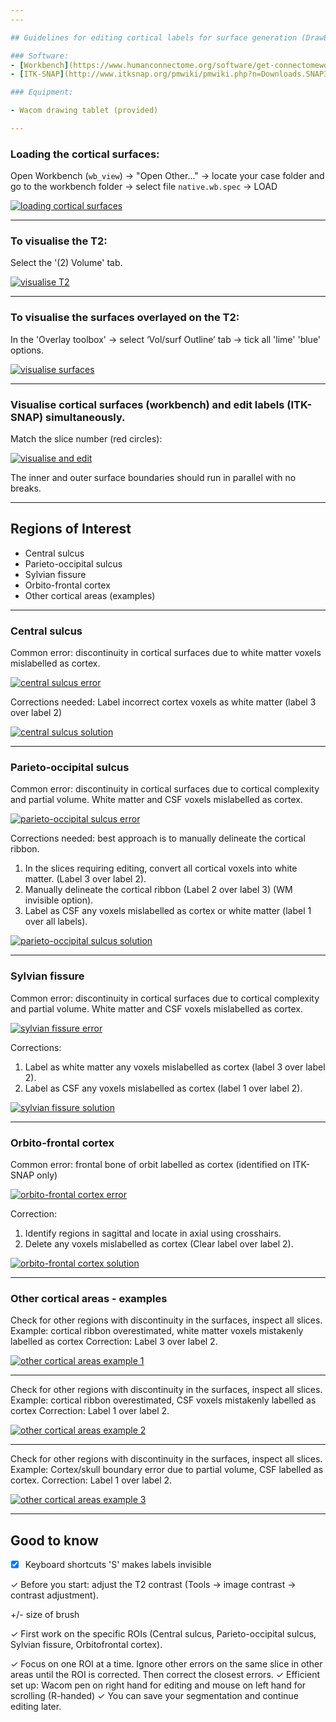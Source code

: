 ```yaml
---
---

## Guidelines for editing cortical labels for surface generation (DrawEM v1.2)

### Software:
- [Workbench](https://www.humanconnectome.org/software/get-connectomeworkbench#download)
- [ITK-SNAP](http://www.itksnap.org/pmwiki/pmwiki.php?n=Downloads.SNAP3)

### Equipment:

- Wacom drawing tablet (provided)

---
```


### Loading the cortical surfaces:

Open Workbench (`wb_view`) → "Open Other..." → locate your case folder and go to the workbench folder
→ select file `native.wb.spec` → LOAD

[![loading cortical surfaces](assets/images/editing-cortical-labels/ctx-labels-000.png)](assets/images/editing-cortical-labels/ctx-labels-000.png)


---

### To visualise the T2:

Select the '(2) Volume' tab.

[![visualise T2](assets/images/editing-cortical-labels/ctx-labels-001.png)](assets/images/editing-cortical-labels/ctx-labels-001.png)

---

### To visualise the surfaces overlayed on the T2:

In the 'Overlay toolbox' → select ‘Vol/surf Outline’ tab → tick all 'lime' 'blue' options.

[![visualise surfaces](assets/images/editing-cortical-labels/ctx-labels-002.png)](assets/images/editing-cortical-labels/ctx-labels-002.png)

---

### Visualise cortical surfaces (workbench) and edit labels (ITK-SNAP) simultaneously.

Match the slice number (red circles):

[![visualise and edit](assets/images/editing-cortical-labels/ctx-labels-003.png)](assets/images/editing-cortical-labels/ctx-labels-003.png)

The inner and outer surface boundaries should run in parallel with no breaks.

---

## Regions of Interest

- Central sulcus
- Parieto-occipital sulcus
- Sylvian fissure
- Orbito-frontal cortex
- Other cortical areas (examples)

---

### Central sulcus

Common error: discontinuity in cortical surfaces due to white matter voxels mislabelled as cortex.

[![central sulcus error](assets/images/editing-cortical-labels/ctx-labels-004.png)](assets/images/editing-cortical-labels/ctx-labels-004.png)

Corrections needed: Label incorrect cortex voxels as white matter (label 3 over label 2)

[![central sulcus solution](assets/images/editing-cortical-labels/ctx-labels-005.png)](assets/images/editing-cortical-labels/ctx-labels-005.png)

---

### Parieto-occipital sulcus

Common error: discontinuity in cortical surfaces due to cortical complexity and partial volume. White matter and CSF voxels mislabelled as cortex.

[![parieto-occipital sulcus error](assets/images/editing-cortical-labels/ctx-labels-006.png)](assets/images/editing-cortical-labels/ctx-labels-006.png)


Corrections needed: best approach is to manually delineate the cortical ribbon.

1. In the slices requiring editing, convert all cortical voxels into white matter. (Label 3 over
label 2).
2. Manually delineate the cortical ribbon (Label 2 over label 3) (WM invisible option).
3. Label as CSF any voxels mislabelled as cortex or white matter (label 1 over all labels).

[![parieto-occipital sulcus solution](assets/images/editing-cortical-labels/ctx-labels-007.png)](assets/images/editing-cortical-labels/ctx-labels-007.png)

---

### Sylvian fissure

Common error: discontinuity in cortical surfaces due to cortical complexity and partial volume. White matter and CSF voxels mislabelled as cortex.

[![sylvian fissure error](assets/images/editing-cortical-labels/ctx-labels-008.png)](assets/images/editing-cortical-labels/ctx-labels-008.png)


Corrections:

1. Label as white matter any voxels mislabelled as cortex (label 3 over label 2).
2. Label as CSF any voxels mislabelled as cortex (label 1 over label 2).

[![sylvian fissure solution](assets/images/editing-cortical-labels/ctx-labels-009.png)](assets/images/editing-cortical-labels/ctx-labels-009.png)

---

### Orbito-frontal cortex

Common error: frontal bone of orbit labelled as cortex (identified on ITK-SNAP only)

[![orbito-frontal cortex error](assets/images/editing-cortical-labels/ctx-labels-010.png)](assets/images/editing-cortical-labels/ctx-labels-010.png)

Correction:

1. Identify regions in sagittal and locate in axial using crosshairs.
2. Delete any voxels mislabelled as cortex (Clear label over label 2).

[![orbito-frontal cortex solution](assets/images/editing-cortical-labels/ctx-labels-011.png)](assets/images/editing-cortical-labels/ctx-labels-011.png)

---

### Other cortical areas - examples

Check for other regions with discontinuity in the surfaces, inspect all slices.
Example: cortical ribbon overestimated, white matter voxels mistakenly labelled as cortex
Correction: Label 3 over label 2.

[![other cortical areas example 1](assets/images/editing-cortical-labels/ctx-labels-012.png)](assets/images/editing-cortical-labels/ctx-labels-012.png)

---

Check for other regions with discontinuity in the surfaces, inspect all slices.
Example: cortical ribbon overestimated, CSF voxels mistakenly labelled as cortex
Correction: Label 1 over label 2.

[![other cortical areas example 2](assets/images/editing-cortical-labels/ctx-labels-013.png)](assets/images/editing-cortical-labels/ctx-labels-013.png)

---

Check for other regions with discontinuity in the surfaces, inspect all slices.
Example: Cortex/skull boundary error due to partial volume, CSF labelled as cortex.
Correction: Label 1 over label 2.

[![other cortical areas example 3](assets/images/editing-cortical-labels/ctx-labels-014.png)](assets/images/editing-cortical-labels/ctx-labels-014.png)

---

## Good to know

-[x] Keyboard shortcuts
     'S' makes labels invisible

✓ Before you start: adjust the T2 contrast
(Tools -> image contrast → contrast adjustment).

+/- size of brush

✓ First work on the specific ROIs (Central sulcus, Parieto-occipital sulcus, Sylvian fissure, Orbitofrontal cortex).

✓ Focus on one ROI at a time. Ignore other errors on the same slice in other areas until the ROI is
corrected. Then correct the closest errors.
✓ Efficient set up: Wacom pen on right hand for editing and mouse on left hand for scrolling (R-handed)
✓ You can save your segmentation and continue editing later.


